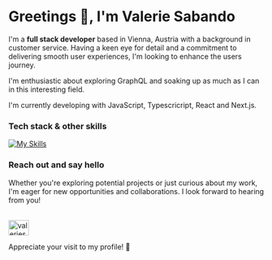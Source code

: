 <h1 align="left">Greetings 👋,  I'm Valerie Sabando</h1>

I'm a <b>full stack developer</b> based in Vienna, Austria with a background in customer service. Having a keen eye for detail and a commitment to delivering smooth user experiences, I'm looking to enhance the users journey.

I'm enthusiastic about exploring GraphQL and soaking up as much as I can in this interesting field.

I'm currently developing with JavaScript, Typescricript, React and Next.js. 

<h3>Tech stack & other skills</h3>


[![My Skills](https://skillicons.dev/icons?i=javascript,typescript,nodejs,react,css,html,figma,tailwind&theme=light,daisyui,drawsql,cloudinary,postgresql,fly.io,jest,playwright)](https://skillicons.dev)



<h3>Reach out and say hello</h3>
Whether you're exploring potential projects or just curious about my work, I'm eager for new opportunities and collaborations. I look forward to hearing from you!
<br/>
<br/>
<p>

<a href="https://www.linkedin.com/in/valerie-sabando" target="blank"><img align="center" src="https://raw.githubusercontent.com/rahuldkjain/github-profile-readme-generator/master/src/images/icons/Social/linked-in-alt.svg" alt="valeriesabando" height="30" width="40" /></a>
</p>

Appreciate your visit to my profile! 🌟




  
